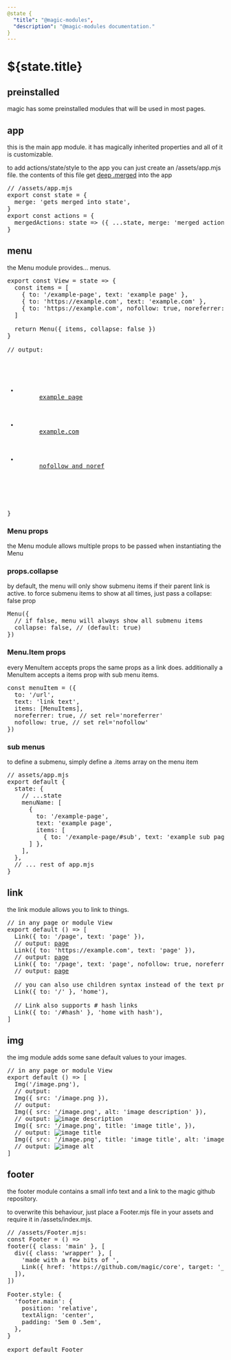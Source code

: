 ```yaml
---
@state {
  "title": "@magic-modules",
  "description": "@magic-modules documentation."
}
---
```


# ${state.title}

<h2 id='preinstalled'>preinstalled</h2>

magic has some preinstalled modules that will be used in most pages.

<h2 id='app'>app</h2>

this is the main app module.
it has magically inherited properties and all of it is customizable.

to add actions/state/style to the app you can just create an /assets/app.mjs file.
the contents of this file get
[deep .merged](https://github.com/magic/deep)
into the app

<Pre>
// /assets/app.mjs
export const state = {
  merge: 'gets merged into state',
}
export const actions = {
  mergedActions: state => ({ ...state, merge: 'merged action executed' }),
}
</Pre>

<h2 id='menu'>menu</h2>

the Menu module provides... menus.

<Pre>
export const View = state => {
  const items = [
    { to: '/example-page', text: 'example page' },
    { to: 'https://example.com', text: 'example.com' },
    { to: 'https://example.com', nofollow: true, noreferrer: true, target: 'utopia', text: 'nofollow and noref" },
  ]

  return Menu({ items, collapse: false })
}

// output:
<nav class="Menu">
  <ul>
    <li>
      <a onclick="actions.go" href="{{ WEB_ROOT }}example-page">example page</a>
    </li>
    <li>
      <a href="https://example.com" target="_blank" rel="noopener">example.com</a>
    </li>
    <li>
      <a href="https://example.com" target="utopia" rel="noopener nofollow noreferrer">nofollow and noref</a>
    </li>
  </ul>
</nav>
}
</Pre>

<h3 id='menu-props'>Menu props</h3>

the Menu module allows multiple props to be passed when instantiating the Menu

<h3 id='menu-props-collapse'>props.collapse</h3>

by default, the menu will only show submenu items if their parent link is active.
to force submenu items to show at all times, just pass a collapse: false prop

<Pre>
Menu({
  // if false, menu will always show all submenu items
  collapse: false, // (default: true)
})
</Pre>

<h3 id='menu-item-props'>Menu.Item props</h3>

every MenuItem accepts props the same props as a link does.
additionally a MenuItem accepts a items prop with sub menu items.

<Pre>
const menuItem = ({
  to: '/url',
  text: 'link text',
  items: [MenuItems],
  noreferrer: true, // set rel='noreferrer'
  nofollow: true, // set rel='nofollow'
})
</Pre>

<h3 id='menu-sub-menus'>sub menus</h3>

to define a submenu, simply define a .items array on the menu item

<Pre>
// assets/app.mjs
export default {
  state: {
    // ...state
    menuName: [
      {
        to: '/example-page',
        text: 'example page',
        items: [
          { to: '/example-page/#sub', text: 'example sub page' },
      ] },
    ],
  },
  // ... rest of app.mjs
}
</Pre>

<h2 id='link'>link</h2>

the link module allows you to link to things.

<Pre>
// in any page or module View
export default () => [
  Link({ to: '/page', text: 'page' }),
  // output: <a href="/page" onclick="actions.go">page</a>
  Link({ to: 'https://example.com', text: 'page' }),
  // output: <a href="https://example.com" target="_blank" rel="noopener">page</a>
  Link({ to: '/page', text: 'page', nofollow: true, noreferrer: true }),
  // output: <a href="https://example.com" target="_blank" rel="nofollow noreferrer noopener">page</a>

  // you can also use children syntax instead of the text prop:
  Link({ to: '/' }, 'home'),

  // Link also supports # hash links
  Link({ to: '/#hash' }, 'home with hash'),
]
</Pre>

<h2 id='img'>img</h2>

the img module adds some sane default values to your images.

<Pre>
// in any page or module View
export default () => [
  Img('/image.png'),
  // output: <img src="/image.png" alt="" role="presentation"/>
  Img({ src: '/image.png }),
  // output: <img src="/image.png" alt="" role="presentation"/>
  Img({ src: '/image.png', alt: 'image description' }),
  // output: <img src="/image.png" alt="image description" />
  Img({ src: '/image.png', title: 'image title', }),
  // output: <img src="/image.png" title="image title" alt="image title"/>
  Img({ src: '/image.png', title: 'image title', alt: 'image alt' }),
  // output: <img src="/image.png" title="image title" alt="image alt"/>
]
</Pre>

<h2 id='footer'>footer</h2>

the footer module contains a small info text and a link to the magic github repository.

to overwrite this behaviour, just place a Footer.mjs file in your assets and require it in /assets/index.mjs.

<Pre>
// /assets/Footer.mjs:
const Footer = () =>
footer({ class: 'main' }, [
  div({ class: 'wrapper' }, [
    'made with a few bits of ',
    Link({ href: 'https://github.com/magic/core', target: '_blank', rel: 'noopener' }, 'magic'),
  ]),
])

Footer.style: {
  'footer.main': {
    position: 'relative',
    textAlign: 'center',
    padding: '5em 0 .5em',
  },
}

export default Footer
</Pre>
